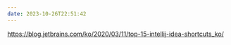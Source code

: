 ```yaml
---
date: 2023-10-26T22:51:42
---
```

https://blog.jetbrains.com/ko/2020/03/11/top-15-intellij-idea-shortcuts_ko/